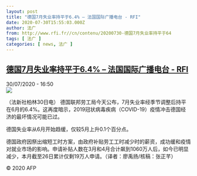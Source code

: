 ```yaml
---
layout: post
title: "德国7月失业率持平于6.4% – 法国国际广播电台 - RFI"
date: 2020-07-30T15:55:03.000Z
author: 法广
from: http://www.rfi.fr//cn/contenu/20200730-德国7月失业率持平于64
tags: [ 法广 ]
categories: [ news, 法广 ]
---
```

<!--1596124503000-->
[德国7月失业率持平于6.4% – 法国国际广播电台 - RFI](http://www.rfi.fr//cn/contenu/20200730-%E5%BE%B7%E5%9B%BD7%E6%9C%88%E5%A4%B1%E4%B8%9A%E7%8E%87%E6%8C%81%E5%B9%B3%E4%BA%8E64)
------

<div>
<div>30/07/2020 - 16:50</div><img src="https://s.rfi.fr/media/display/a52af880-d275-11ea-a137-005056bff430/w:310/p:16x9/int0016b.200730225003.jpg"><div class="t-content__body u-clearfix"><div class="m-interstitial"></div><p>（法新社柏林30日电）    德国联邦劳工局今天公布，7月失业率经季节调整后持平在6月的6.4%。这再度暗示，2019冠状病毒疾病（COVID-19）疫情冲击德国经济的最坏情况可能已过。</p><p>    德国失业率从6月开始趋缓，仅较5月上升0.1个百分点。</p><p>    德国政府因祭出缩短工时方案，由政府补贴劳工工时减少时的薪资，成功缓和疫情对就业市场的影响。申请补贴人数在3月和4月合计飙到1060万人后，如今已明显减少，本月截至26日累计仅剩19万人申请。（译者：廖禹扬/核稿：张正芊）</p><p class="t-copyright">© 2020 AFP</p>        </div>
</div>
